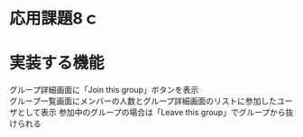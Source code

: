 # 応用課題8ｃ
# 実装する機能
グループ詳細画面に「Join this group」ボタンを表示<br>
グループ一覧画面にメンバーの人数とグループ詳細画面のリストに参加したユーザとして表示
参加中のグループの場合は「Leave this group」でグループから抜けられる
